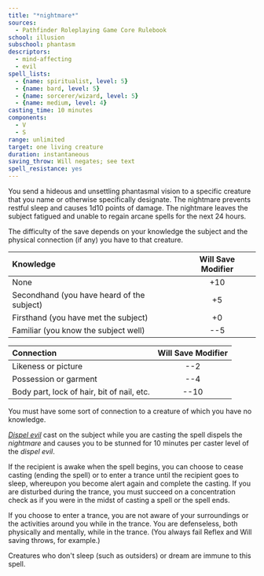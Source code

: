 ```yaml
---
title: "*nightmare*"
sources:
  - Pathfinder Roleplaying Game Core Rulebook
school: illusion
subschool: phantasm
descriptors:
  - mind-affecting
  - evil
spell_lists:
  - {name: spiritualist, level: 5}
  - {name: bard, level: 5}
  - {name: sorcerer/wizard, level: 5}
  - {name: medium, level: 4}
casting_time: 10 minutes
components:
  - V
  - S
range: unlimited
target: one living creature
duration: instantaneous
saving_throw: Will negates; see text
spell_resistance: yes
---
```


You send a hideous and unsettling phantasmal vision to a specific creature that you name or otherwise specifically designate. The nightmare prevents restful sleep and causes 1d10 points of damage. The nightmare leaves the subject fatigued and unable to regain arcane spells for the next 24 hours.

The difficulty of the save depends on your knowledge the subject and the physical connection (if any) you have to that creature.

Knowledge | Will Save Modifier
:--|:--:
None | +10
Secondhand (you have heard of the subject) | +5
Firsthand (you have met the subject) | +0
Familiar (you know the subject well) | --5

Connection | Will Save Modifier
:--|:--:
Likeness or picture | --2
Possession or garment | --4
Body part, lock of hair, bit of nail, etc. | --10

You must have some sort of connection to a creature of which you have no knowledge.

[*Dispel evil*](/spells/dispel-evil/) cast on the subject while you are casting the spell dispels the *nightmare* and causes you to be stunned for 10 minutes per caster level of the *dispel evil*.

If the recipient is awake when the spell begins, you can choose to cease casting (ending the spell) or to enter a trance until the recipient goes to sleep, whereupon you become alert again and complete the casting. If you are disturbed during the trance, you must succeed on a concentration check as if you were in the midst of casting a spell or the spell ends.

If you choose to enter a trance, you are not aware of your surroundings or the activities around you while in the trance. You are defenseless, both physically and mentally, while in the trance. (You always fail Reflex and Will saving throws, for example.)

Creatures who don't sleep (such as outsiders) or dream are immune to this spell.

